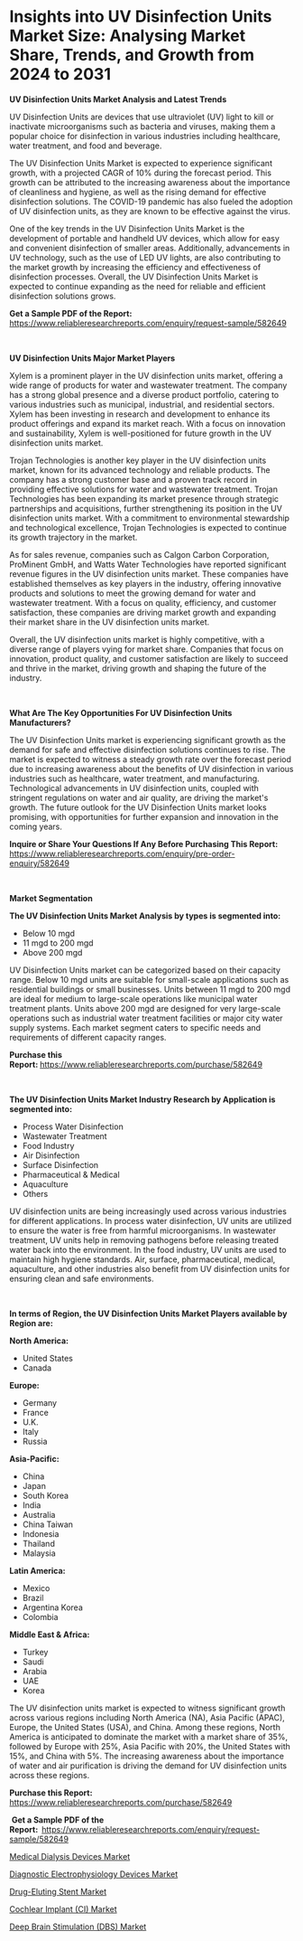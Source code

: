 <p><h1>Insights into UV Disinfection Units Market Size: Analysing Market Share, Trends, and Growth from 2024 to 2031</h1></p><p><strong>UV Disinfection Units Market Analysis and Latest Trends</strong></p>
<p><p>UV Disinfection Units are devices that use ultraviolet (UV) light to kill or inactivate microorganisms such as bacteria and viruses, making them a popular choice for disinfection in various industries including healthcare, water treatment, and food and beverage.</p><p>The UV Disinfection Units Market is expected to experience significant growth, with a projected CAGR of 10% during the forecast period. This growth can be attributed to the increasing awareness about the importance of cleanliness and hygiene, as well as the rising demand for effective disinfection solutions. The COVID-19 pandemic has also fueled the adoption of UV disinfection units, as they are known to be effective against the virus.</p><p>One of the key trends in the UV Disinfection Units Market is the development of portable and handheld UV devices, which allow for easy and convenient disinfection of smaller areas. Additionally, advancements in UV technology, such as the use of LED UV lights, are also contributing to the market growth by increasing the efficiency and effectiveness of disinfection processes. Overall, the UV Disinfection Units Market is expected to continue expanding as the need for reliable and efficient disinfection solutions grows.</p></p>
<p><strong>Get a Sample PDF of the Report:&nbsp;</strong> <a href="https://www.reliableresearchreports.com/enquiry/request-sample/582649">https://www.reliableresearchreports.com/enquiry/request-sample/582649</a></p>
<p>&nbsp;</p>
<p><strong>UV Disinfection Units Major Market Players</strong></p>
<p><p>Xylem is a prominent player in the UV disinfection units market, offering a wide range of products for water and wastewater treatment. The company has a strong global presence and a diverse product portfolio, catering to various industries such as municipal, industrial, and residential sectors. Xylem has been investing in research and development to enhance its product offerings and expand its market reach. With a focus on innovation and sustainability, Xylem is well-positioned for future growth in the UV disinfection units market.</p><p>Trojan Technologies is another key player in the UV disinfection units market, known for its advanced technology and reliable products. The company has a strong customer base and a proven track record in providing effective solutions for water and wastewater treatment. Trojan Technologies has been expanding its market presence through strategic partnerships and acquisitions, further strengthening its position in the UV disinfection units market. With a commitment to environmental stewardship and technological excellence, Trojan Technologies is expected to continue its growth trajectory in the market.</p><p>As for sales revenue, companies such as Calgon Carbon Corporation, ProMinent GmbH, and Watts Water Technologies have reported significant revenue figures in the UV disinfection units market. These companies have established themselves as key players in the industry, offering innovative products and solutions to meet the growing demand for water and wastewater treatment. With a focus on quality, efficiency, and customer satisfaction, these companies are driving market growth and expanding their market share in the UV disinfection units market.</p><p>Overall, the UV disinfection units market is highly competitive, with a diverse range of players vying for market share. Companies that focus on innovation, product quality, and customer satisfaction are likely to succeed and thrive in the market, driving growth and shaping the future of the industry.</p></p>
<p>&nbsp;</p>
<p><strong>What Are The Key Opportunities For UV Disinfection Units Manufacturers?</strong></p>
<p><p>The UV Disinfection Units market is experiencing significant growth as the demand for safe and effective disinfection solutions continues to rise. The market is expected to witness a steady growth rate over the forecast period due to increasing awareness about the benefits of UV disinfection in various industries such as healthcare, water treatment, and manufacturing. Technological advancements in UV disinfection units, coupled with stringent regulations on water and air quality, are driving the market's growth. The future outlook for the UV Disinfection Units market looks promising, with opportunities for further expansion and innovation in the coming years.</p></p>
<p><strong>Inquire or Share Your Questions If Any Before Purchasing This Report:</strong> <a href="https://www.reliableresearchreports.com/enquiry/pre-order-enquiry/582649">https://www.reliableresearchreports.com/enquiry/pre-order-enquiry/582649</a></p>
<p>&nbsp;</p>
<p><strong>Market Segmentation</strong></p>
<p><strong>The UV Disinfection Units Market Analysis by types is segmented into:</strong></p>
<p><ul><li>Below 10 mgd</li><li>11 mgd to 200 mgd</li><li>Above 200 mgd</li></ul></p>
<p><p>UV Disinfection Units market can be categorized based on their capacity range. Below 10 mgd units are suitable for small-scale applications such as residential buildings or small businesses. Units between 11 mgd to 200 mgd are ideal for medium to large-scale operations like municipal water treatment plants. Units above 200 mgd are designed for very large-scale operations such as industrial water treatment facilities or major city water supply systems. Each market segment caters to specific needs and requirements of different capacity ranges.</p></p>
<p><strong>Purchase this Report:&nbsp;</strong><a href="https://www.reliableresearchreports.com/purchase/582649">https://www.reliableresearchreports.com/purchase/582649</a></p>
<p>&nbsp;</p>
<p><strong>The UV Disinfection Units Market Industry Research by Application is segmented into:</strong></p>
<p><ul><li>Process Water Disinfection</li><li>Wastewater Treatment</li><li>Food Industry</li><li>Air Disinfection</li><li>Surface Disinfection</li><li>Pharmaceutical & Medical</li><li>Aquaculture</li><li>Others</li></ul></p>
<p><p>UV disinfection units are being increasingly used across various industries for different applications. In process water disinfection, UV units are utilized to ensure the water is free from harmful microorganisms. In wastewater treatment, UV units help in removing pathogens before releasing treated water back into the environment. In the food industry, UV units are used to maintain high hygiene standards. Air, surface, pharmaceutical, medical, aquaculture, and other industries also benefit from UV disinfection units for ensuring clean and safe environments.</p></p>
<p>&nbsp;</p>
<p><strong>In terms of Region, the UV Disinfection Units Market Players available by Region are:</strong></p>
<p>
    <p> <strong> North America: </strong>
        <ul>
            <li>United States</li>
            <li>Canada</li>
        </ul>
        </p> 
    <p> <strong> Europe: </strong>
        <ul>
            <li>Germany</li>
            <li>France</li>
            <li>U.K.</li>
            <li>Italy</li>
            <li>Russia</li>
        </ul>
        </p> 
    <p> <strong> Asia-Pacific: </strong>
        <ul>
            <li>China</li>
            <li>Japan</li>
            <li>South Korea</li>
            <li>India</li>
            <li>Australia</li>
            <li>China Taiwan</li>
            <li>Indonesia</li>
            <li>Thailand</li>
            <li>Malaysia</li>
        </ul>
        </p> 
    <p> <strong> Latin America: </strong>
        <ul>
            <li>Mexico</li>
            <li>Brazil</li>
            <li>Argentina Korea</li>
            <li>Colombia</li>
        </ul>
        </p> 
    <p> <strong> Middle East & Africa: </strong>
        <ul>
            <li>Turkey</li>
            <li>Saudi</li>
            <li>Arabia</li>
            <li>UAE</li>
            <li>Korea</li>
        </ul>
    </p>
    </p>
<p><p>The UV disinfection units market is expected to witness significant growth across various regions including North America (NA), Asia Pacific (APAC), Europe, the United States (USA), and China. Among these regions, North America is anticipated to dominate the market with a market share of 35%, followed by Europe with 25%, Asia Pacific with 20%, the United States with 15%, and China with 5%. The increasing awareness about the importance of water and air purification is driving the demand for UV disinfection units across these regions.</p></p>
<p><strong>Purchase this Report: </strong><a href="https://www.reliableresearchreports.com/purchase/582649">https://www.reliableresearchreports.com/purchase/582649</a></p>
<p>&nbsp;<strong>Get a Sample PDF of the Report:&nbsp;&nbsp;</strong><a href="https://www.reliableresearchreports.com/enquiry/request-sample/582649">https://www.reliableresearchreports.com/enquiry/request-sample/582649</a></p>
<p><strong></strong></p>
<p><p><a href="https://medium.com/@laurabruen2023/medical-dialysis-devices-market-trends-forecast-and-competitive-analysis-to-2031-731d1ffaec6c">Medical Dialysis Devices Market</a></p><p><a href="https://medium.com/@laurabruen2023/diagnostic-electrophysiology-devices-market-comprehensive-assessment-by-type-application-and-257c368a5c28">Diagnostic Electrophysiology Devices Market</a></p><p><a href="https://medium.com/@laurabruen2023/drug-eluting-stent-market-comprehensive-assessment-by-type-application-and-geography-35a68e5221b9">Drug-Eluting Stent Market</a></p><p><a href="https://medium.com/@laurabruen2023/cochlear-implant-ci-market-the-key-to-successful-business-strategy-forecast-till-2031-ea91e0ff036b">Cochlear Implant (CI) Market</a></p><p><a href="https://medium.com/@laurabruen2023/analyzing-deep-brain-stimulation-dbs-market-global-industry-perspective-and-forecast-2024-to-62a743259d86">Deep Brain Stimulation (DBS) Market</a></p></p>